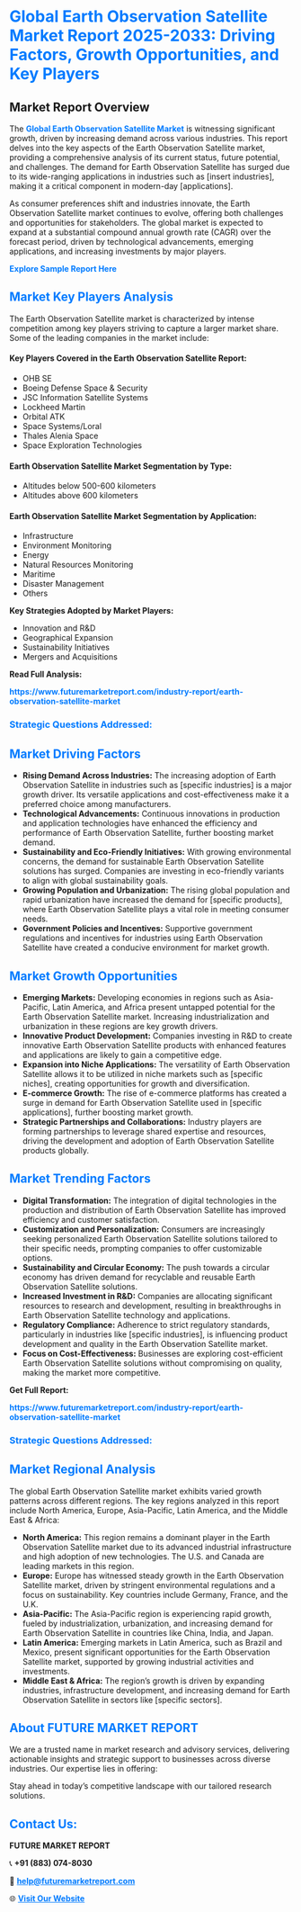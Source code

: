 <h1 style="color: #007BFF;">Global Earth Observation Satellite Market Report 2025-2033: Driving Factors, Growth Opportunities, and Key Players</h1>

<section id="overview">
<h2>Market Report Overview</h2>
<p>The <a href="https://www.futuremarketreport.com/industry-report/earth-observation-satellite-market" style="color: #007BFF; text-decoration: none;"><strong>Global Earth Observation Satellite Market</strong></a> is witnessing significant growth, driven by increasing demand across various industries. This report delves into the key aspects of the Earth Observation Satellite market, providing a comprehensive analysis of its current status, future potential, and challenges. The demand for Earth Observation Satellite has surged due to its wide-ranging applications in industries such as [insert industries], making it a critical component in modern-day [applications].</p>
<p>As consumer preferences shift and industries innovate, the Earth Observation Satellite market continues to evolve, offering both challenges and opportunities for stakeholders. The global market is expected to expand at a substantial compound annual growth rate (CAGR) over the forecast period, driven by technological advancements, emerging applications, and increasing investments by major players.</p>
</section>

<section id="overview">
<p><a href="https://www.futuremarketreport.com/request-sample/reportId=100710" style="color: #007BFF; text-decoration: none;"><strong>Explore Sample Report Here</strong></a></p>
</section>

<section id="key-players">
<h2 style="color: #007BFF;">Market Key Players Analysis</h2>
<p>The Earth Observation Satellite market is characterized by intense competition among key players striving to capture a larger market share. Some of the leading companies in the market include:</p>
<h4>Key Players Covered in the Earth Observation Satellite Report:</h4>
<ul><li>OHB SE</li><li>Boeing Defense Space &amp; Security</li><li>JSC Information Satellite Systems</li><li>Lockheed Martin</li><li>Orbital ATK</li><li>Space Systems/Loral</li><li>Thales Alenia Space</li><li>Space Exploration Technologies</li></ul>
<h4>Earth Observation Satellite Market Segmentation by Type:</h4>
<ul><li>Altitudes below 500-600 kilometers</li><li>Altitudes above 600 kilometers</li></ul>

<h4>Earth Observation Satellite Market Segmentation by Application:</h4>
<ul><li>Infrastructure</li><li>Environment Monitoring</li><li>Energy</li><li>Natural Resources Monitoring</li><li>Maritime</li><li>Disaster Management</li><li>Others</li></ul>
<p><strong>Key Strategies Adopted by Market Players:</strong></p>
<ul>
<li>Innovation and R&D</li>
<li>Geographical Expansion</li>
<li>Sustainability Initiatives</li>
<li>Mergers and Acquisitions</li>
</ul>
</section>

<section>
<p><strong>Read Full Analysis: </strong></p><a href="https://www.futuremarketreport.com/industry-report/earth-observation-satellite-market" style="color: #007BFF; text-decoration: none;"><strong>https://www.futuremarketreport.com/industry-report/earth-observation-satellite-market</strong></a>
<h3 style="color: #007BFF;">Strategic Questions Addressed:</h3>
</section>

<section id="driving-factors">
<h2 style="color: #007BFF;">Market Driving Factors</h2>
<ul>
<li><strong>Rising Demand Across Industries:</strong> The increasing adoption of Earth Observation Satellite in industries such as [specific industries] is a major growth driver. Its versatile applications and cost-effectiveness make it a preferred choice among manufacturers.</li>
<li><strong>Technological Advancements:</strong> Continuous innovations in production and application technologies have enhanced the efficiency and performance of Earth Observation Satellite, further boosting market demand.</li>
<li><strong>Sustainability and Eco-Friendly Initiatives:</strong> With growing environmental concerns, the demand for sustainable Earth Observation Satellite solutions has surged. Companies are investing in eco-friendly variants to align with global sustainability goals.</li>
<li><strong>Growing Population and Urbanization:</strong> The rising global population and rapid urbanization have increased the demand for [specific products], where Earth Observation Satellite plays a vital role in meeting consumer needs.</li>
<li><strong>Government Policies and Incentives:</strong> Supportive government regulations and incentives for industries using Earth Observation Satellite have created a conducive environment for market growth.</li>
</ul>
</section>

<section id="growth-opportunities">
<h2 style="color: #007BFF;">Market Growth Opportunities</h2>
<ul>
<li><strong>Emerging Markets:</strong> Developing economies in regions such as Asia-Pacific, Latin America, and Africa present untapped potential for the Earth Observation Satellite market. Increasing industrialization and urbanization in these regions are key growth drivers.</li>
<li><strong>Innovative Product Development:</strong> Companies investing in R&D to create innovative Earth Observation Satellite products with enhanced features and applications are likely to gain a competitive edge.</li>
<li><strong>Expansion into Niche Applications:</strong> The versatility of Earth Observation Satellite allows it to be utilized in niche markets such as [specific niches], creating opportunities for growth and diversification.</li>
<li><strong>E-commerce Growth:</strong> The rise of e-commerce platforms has created a surge in demand for Earth Observation Satellite used in [specific applications], further boosting market growth.</li>
<li><strong>Strategic Partnerships and Collaborations:</strong> Industry players are forming partnerships to leverage shared expertise and resources, driving the development and adoption of Earth Observation Satellite products globally.</li>
</ul>
</section>

<section id="trending-factors">
<h2 style="color: #007BFF;">Market Trending Factors</h2>
<ul>
<li><strong>Digital Transformation:</strong> The integration of digital technologies in the production and distribution of Earth Observation Satellite has improved efficiency and customer satisfaction.</li>
<li><strong>Customization and Personalization:</strong> Consumers are increasingly seeking personalized Earth Observation Satellite solutions tailored to their specific needs, prompting companies to offer customizable options.</li>
<li><strong>Sustainability and Circular Economy:</strong> The push towards a circular economy has driven demand for recyclable and reusable Earth Observation Satellite solutions.</li>
<li><strong>Increased Investment in R&D:</strong> Companies are allocating significant resources to research and development, resulting in breakthroughs in Earth Observation Satellite technology and applications.</li>
<li><strong>Regulatory Compliance:</strong> Adherence to strict regulatory standards, particularly in industries like [specific industries], is influencing product development and quality in the Earth Observation Satellite market.</li>
<li><strong>Focus on Cost-Effectiveness:</strong> Businesses are exploring cost-efficient Earth Observation Satellite solutions without compromising on quality, making the market more competitive.</li>
</ul>
</section>

<section>
<p><strong>Get Full Report: </strong></p><a href="https://www.futuremarketreport.com/industry-report/earth-observation-satellite-market" style="color: #007BFF; text-decoration: none;"><strong>https://www.futuremarketreport.com/industry-report/earth-observation-satellite-market</strong></a>
<h3 style="color: #007BFF;">Strategic Questions Addressed:</h3>
</section>


<section id="regional-analysis">
<h2 style="color: #007BFF;">Market Regional Analysis</h2>
<p>The global Earth Observation Satellite market exhibits varied growth patterns across different regions. The key regions analyzed in this report include North America, Europe, Asia-Pacific, Latin America, and the Middle East & Africa:</p>
<ul>
<li><strong>North America:</strong> This region remains a dominant player in the Earth Observation Satellite market due to its advanced industrial infrastructure and high adoption of new technologies. The U.S. and Canada are leading markets in this region.</li>
<li><strong>Europe:</strong> Europe has witnessed steady growth in the Earth Observation Satellite market, driven by stringent environmental regulations and a focus on sustainability. Key countries include Germany, France, and the U.K.</li>
<li><strong>Asia-Pacific:</strong> The Asia-Pacific region is experiencing rapid growth, fueled by industrialization, urbanization, and increasing demand for Earth Observation Satellite in countries like China, India, and Japan.</li>
<li><strong>Latin America:</strong> Emerging markets in Latin America, such as Brazil and Mexico, present significant opportunities for the Earth Observation Satellite market, supported by growing industrial activities and investments.</li>
<li><strong>Middle East & Africa:</strong> The region’s growth is driven by expanding industries, infrastructure development, and increasing demand for Earth Observation Satellite in sectors like [specific sectors].</li>
</ul>
</section>

<footer>
<h2 style="color: #007BFF;">About FUTURE MARKET REPORT</h2>
<p>We are a trusted name in market research and advisory services, delivering actionable insights and strategic support to businesses across diverse industries. Our expertise lies in offering:</p>

<p>Stay ahead in today’s competitive landscape with our tailored research solutions.</p>

<h2 style="color: #007BFF;">Contact Us:</h2>
<p><strong>FUTURE MARKET REPORT</strong></p>
<p>📞 <strong>+91 (883) 074-8030</strong></p>
<p>📧 <strong><a href="mailto:help@futuremarketreport.com" style="color: #007BFF;">help@futuremarketreport.com</a></strong></p>
<p>🌐 <strong><a href="https://www.futuremarketreport.com/" style="color: #007BFF;">Visit Our Website</a></strong></p>
</footer>